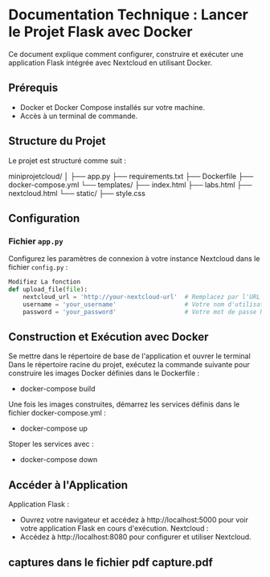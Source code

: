 # Documentation Technique : Lancer le Projet Flask avec Docker

Ce document explique comment configurer, construire et exécuter une application Flask intégrée avec Nextcloud en utilisant Docker.

## Prérequis

- Docker et Docker Compose installés sur votre machine.
- Accès à un terminal de commande.

## Structure du Projet

Le projet est structuré comme suit :

miniprojetcloud/
│
├── app.py
├── requirements.txt
├── Dockerfile
├── docker-compose.yml
└── templates/
├── index.html
├── labs.html
├── nextcloud.html
└── static/
├── style.css

## Configuration

### Fichier `app.py`

Configurez les paramètres de connexion à votre instance Nextcloud dans le fichier `config.py` :

```python
Modifiez La fonction
def upload_file(file):
    nextcloud_url = 'http://your-nextcloud-url'  # Remplacez par l'URL de votre serveur Nextcloud
    username = 'your_username'                   # Votre nom d'utilisateur Nextcloud
    password = 'your_password'                   # Votre mot de passe Nextcloud
```

## Construction et Exécution avec Docker

Se mettre dans le répertoire de base de l'application et ouvrer le terminal
Dans le répertoire racine du projet, exécutez la commande suivante pour construire les images Docker définies dans le Dockerfile :

- docker-compose build

Une fois les images construites, démarrez les services définis dans le fichier docker-compose.yml :

- docker-compose up

Stoper les services avec :

- docker-compose down

## Accéder à l'Application
Application Flask : 
- Ouvrez votre navigateur et accédez à http://localhost:5000 pour voir votre application Flask en cours d'exécution.
Nextcloud :
- Accédez à http://localhost:8080 pour configurer et utiliser Nextcloud.

## captures dans le fichier pdf capture.pdf
